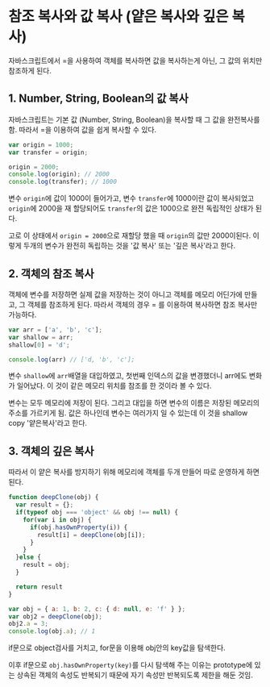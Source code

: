 # 참조 복사와 값 복사 (얕은 복사와 깊은 복사)

자바스크립트에서 =을 사용하여 객체를 복사하면 값을 복사하는게 아닌, 그 값의 위치만 참조하게 된다.

## 1. Number, String, Boolean의 값 복사
자바스크립트는 기본 값 (Number, String, Boolean)을 복사할 때 그 값을 완전복사를 함.
따라서 =을 이용하여 값을 쉽게 복사할 수 있다.

```js
var origin = 1000;
var transfer = origin;

origin = 2000;
console.log(origin); // 2000
console.log(transfer); // 1000
```

변수 `origin`에 값이 1000이 들어가고, 변수 `transfer`에 1000이란 값이 복사되었고 `origin`에 2000을 재 할당되어도 `transfer`의 값은 1000으로 완전 독립적인 상태가 된다.

고로 이 상태에서 `origin = 2000`으로 재할당 했을 때 `origin`의 값만 2000이된다.
이렇게 두개의 변수가 완전히 독립하는 것을 '값 복사' 또는 '깊은 복사'라고 한다.



## 2. 객체의 참조 복사
객체에 변수를 저장하면 실제 값을 저장하는 것이 아니고 객체를 메모리 어딘가에 만들고, 그 객체를 참조하게 된다.
따라서 객체의 경우 = 를 이용하여 복사하면 참조 복사만 가능하다.

```js
var arr = ['a', 'b', 'c'];
var shallow = arr;
shallow[0] = 'd';

console.log(arr) // ['d, 'b', 'c'];
```
변수 `shallow`에 `arr`배열을 대입하였고, 첫번째 인덱스의 값을 변경했더니 arr에도 변화가 일어났다.
이 것이 같은 메모리 위치를 참조를 한 것이라 볼 수 있다.

변수는 모두 메모리에 저장이 된다. 그리고 대입을 하면 변수의 이름은 저장된 메모리의 주소를 가르키게 됨.
값은 하나인데 변수는 여러가지 일 수 있는데 이 것을 shallow copy '얕은복사'라고 한다.



## 3. 객체의 깊은 복사
따라서 이 얕은 복사를 방지하기 위해 메모리에 객체를 두개 만들어 따로 운영하게 하면 된다.

```js
function deepClone(obj) {
  var result = {};
  if(typeof obj === 'object' && obj !== null) {
    for(var i in obj) {
      if(obj.hasOwnProperty(i)) {
        result[i] = deepClone(obj[i]);
      }
    }
  }else {
    result = obj;
  }

  return result
}

var obj = { a: 1, b: 2, c: { d: null, e: 'f' } };
var obj2 = deepClone(obj);
obj2.a = 3;
console.log(obj.a); // 1
```

if문으로 object검사를 거치고, for문을 이용해 obj안의 key값을 탐색한다. 

이후 if문으로 `obj.hasOwnProperty(key)`를 다시 탐색해 주는 이유는 prototype에 있는 상속된 객체의 속성도 반복되기 때문에 자기 속성만 반복되도록 제한을 해둔 것임.